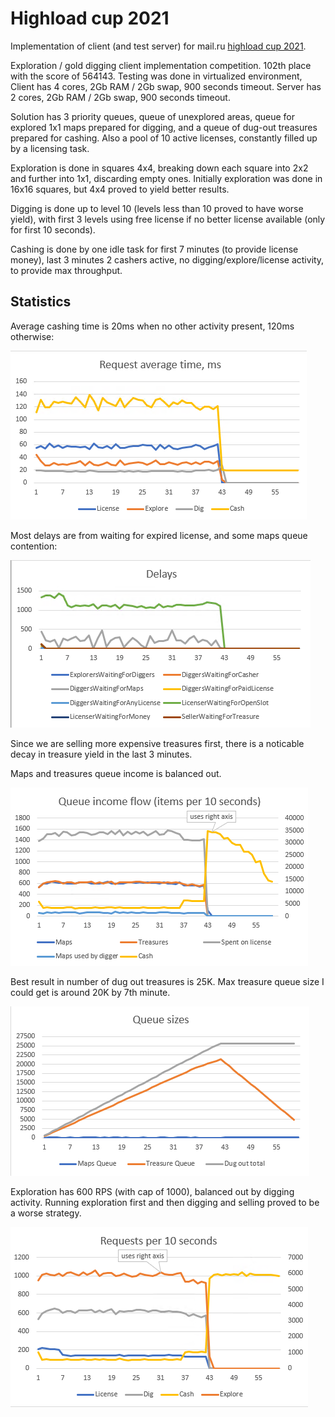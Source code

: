 # Highload cup 2021
Implementation of client (and test server) for mail.ru [highload cup 2021](https://cups.mail.ru/ru/contests/goldrush).

Exploration / gold digging client implementation competition.
102th place with the score of 564143.
Testing was done in virtualized environment,
Client has 4 cores, 2Gb RAM / 2Gb swap, 900 seconds timeout.
Server has 2 cores, 2Gb RAM / 2Gb swap, 900 seconds timeout.

Solution has 3 priority queues, queue of unexplored areas, queue for explored 1x1 maps prepared for digging,
and a queue of dug-out treasures prepared for cashing. Also a pool of 10 active licenses, constantly
filled up by a licensing task.

Exploration is done in squares 4x4, breaking down each square into 2x2 and further into 1x1, discarding empty ones.
Initially exploration was done in 16x16 squares, but 4x4 proved to yield better results.

Digging is done up to level 10 (levels less than 10 proved to have worse yield), with first 3 levels using free license
if no better license available (only for first 10 seconds).

Cashing is done by one idle task for first 7 minutes (to provide license money), last 3 minutes 2 cashers active, 
no digging/explore/license activity, to provide max throughput.

## Statistics

Average cashing time is 20ms when no other activity present, 120ms otherwise:

![](images/timing.png)

Most delays are from waiting for expired license, and some maps queue contention:

![](images/delays.png)

Since we are selling more expensive treasures first, there is a noticable decay in treasure yield in the last 3 minutes.

Maps and treasures queue income is balanced out.

![](images/flow.png)

Best result in number of dug out treasures is 25K. Max treasure queue size I could get is around 20K by 7th minute.

![](images/queue_size.png)

Exploration has 600 RPS (with cap of 1000), balanced out by digging activity. Running exploration first and then digging and selling
proved to be a worse strategy.

![](images/rps.png)
